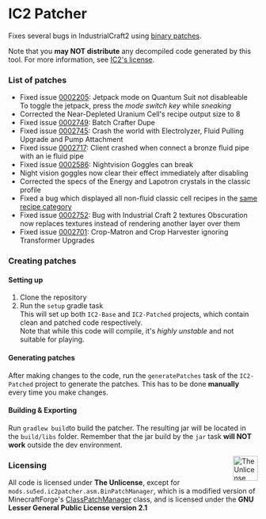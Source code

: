 # IC2 Patcher
Fixes several bugs in IndustrialCraft2 using [binary patches](http://javaxdelta.sourceforge.net).

Note that you **may NOT distribute** any decompiled code generated by this tool. 
For more information, see [IC2's license](https://forum.industrial-craft.net/thread/9843-mc-1-7-ic%C2%B2-v-2-1-x-2-2-x-experimental/).

### List of patches
- Fixed issue [0002205](https://bt.industrial-craft.net/view.php?id=2205): Jetpack mode on Quantum Suit not disableable  
  To toggle the jetpack, press the *mode switch key* while *sneaking*
- Corrected the Near-Depleted Uranium Cell's recipe output size to 8
- Fixed issue [0002749](https://bt.industrial-craft.net/view.php?id=2749): Batch Crafter Dupe
- Fixed issue [0002745](https://bt.industrial-craft.net/view.php?id=2745): Crash the world with Electrolyzer, Fluid Pulling Upgrade and Pump Attachment
- Fixed issue [0002717](https://bt.industrial-craft.net/view.php?id=2717): Client crashed when connect a bronze fluid pipe with an ie fluid pipe
- Fixed issue [0002586](https://bt.industrial-craft.net/view.php?id=2586): Nightvision Goggles can break
- Night vision goggles now clear their effect immediately after disabling
- Corrected the specs of the Energy and Lapotron crystals in the classic profile
- Fixed a bug which displayed all non-fluid classic cell recipes in the [same recipe category](https://imgur.com/a/qkECYYD)
- Fixed issue [0002752](https://bt.industrial-craft.net/view.php?id=2752): Bug with Industrial Craft 2 textures
  Obscuration now replaces textures instead of rendering another layer over them
- Fixed issue [0002701](https://bt.industrial-craft.net/view.php?id=2701): Crop-Matron and Crop Harvester ignoring Transformer Upgrades

### Creating patches

#### Setting up
1. Clone the repository
2. Run the `setup` gradle task   
   This will set up both `IC2-Base` and `IC2-Patched` projects, which contain clean and patched code respectively.  
   Note that while this code will compile, it's *highly unstable* and not suitable for playing.

#### Generating patches
After making changes to the code, run the `generatePatches` task of the `IC2-Patched` project to generate the patches.
This has to be done **manually** every time you make changes.

#### Building & Exporting
Run `gradlew build`to build the patcher. The resulting jar will be located in the `build/libs` folder. 
Remember that the jar build by the `jar` task **will NOT work** outside the dev environment.

<div>
  <img src="https://upload.wikimedia.org/wikipedia/commons/e/eb/PD-icon-black.svg" align="right" width="50" alt="The Unlicense Logo">
</div>
<h3 align="left">Licensing</h3>

All code is licensed under **The Unlicense**, except for `mods.su5ed.ic2patcher.asm.BinPatchManager`, which is a modified version 
of MinecraftForge's [ClassPatchManager](https://github.com/MinecraftForge/MinecraftForge/blob/1.12.x/src/main/java/net/minecraftforge/fml/common/patcher/ClassPatchManager.java) class, and is licensed under the **GNU Lesser General Public License version 2.1**
